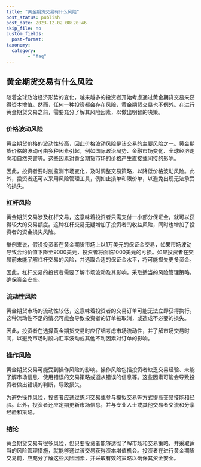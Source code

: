 ```yaml
---
title: "黄金期货交易有什么风险"
post_status: publish
post_date: 2023-12-02 08:20:46
skip_file: no
custom_fields: 
  post-format: 
taxonomy:
  category:
        - "faq"
---
```


## 黄金期货交易有什么风险

随着全球政治经济形势的变化，越来越多的投资者开始考虑通过黄金期货交易来获得资本增值。然而，任何一种投资都会存在风险，黄金期货交易也不例外。在进行黄金期货交易之前，需要充分了解其风险因素，以做出明智的决策。

### 价格波动风险

黄金期货价格的波动性较高，因此价格波动风险是该交易的主要风险之一。黄金期货价格的波动可由多种因素引起，例如国际政治局势、金融市场变化、全球经济走向和自然灾害等。这些因素对黄金期货市场的价格产生直接或间接的影响。

因此，投资者要时刻监测市场变化，及时调整交易策略，以降低价格波动风险。此外，投资者还可以采用风险管理工具，例如止损单和限价单，以避免出现无法承受的损失。

### 杠杆风险

黄金期货交易涉及杠杆交易，这意味着投资者只需支付一小部分保证金，就可以获得较大的交易额度。这种杠杆交易无疑增加了投资者的收益风险，同时也增加了投资者的资金损失风险。

举例来说，假设投资者在黄金期货市场上以1万美元的保证金交易，如果市场波动导致合约价值下降至9000美元，投资者将面临1000美元的亏损。如果投资者在交易前未能了解杠杆交易的风险，并选取合适的保证金水平，将可能损失更多资金。

因此，杠杆交易的投资者需要了解市场波动及其影响，采取适当的风险管理策略，确保资金安全。

### 流动性风险

黄金期货市场的流动性较低，这意味着投资者的交易订单可能无法立即获得执行。这种流动性不足的情况可能会导致投资者的订单被取消，或造成不必要的损失。

因此，投资者在选择黄金期货交易时应仔细考虑市场流动性，并了解市场交易时间，以避免市场时段内汇率波动或其他不利因素对订单的影响。

### 操作风险

黄金期货交易可能受到操作风险的影响。操作风险包括投资者缺乏交易经验、未能了解市场信息、使用错误的交易策略或遵从错误的信息等。这些因素可能会导致投资者做出错误的判断，导致损失。

为避免操作风险，投资者应通过练习交易或参与模拟交易等方式提高交易技能和经验。此外，投资者还应定期更新市场信息，并与专业人士或其他交易者交流和分享经验和策略。

### 结论

黄金期货交易有很多风险，但只要投资者能够透彻了解市场和交易策略，并采取适当的风险管理措施，就能够通过该交易获得资本增值机会。投资者在进行黄金期货交易前，应充分了解这些风险因素，并采取有效的策略以确保其资金安全。
